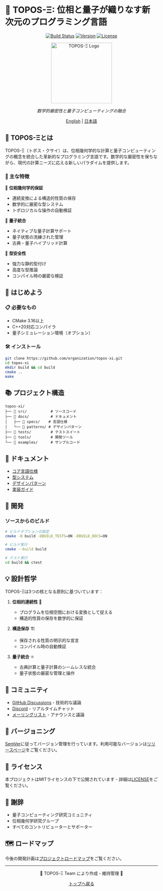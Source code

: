 # 🌟 TOPOS-Ξ: 位相と量子が織りなす新次元のプログラミング言語

<div align="center">

[![Build Status](https://img.shields.io/badge/build-passing-brightgreen)](#)
[![Version](https://img.shields.io/badge/version-3.0.0-blue)](#)
[![License](https://img.shields.io/badge/license-MIT-green)](#)

<img src="docs/assets/topos-xi-logo.png" alt="TOPOS-Ξ Logo" width="200"/>

*数学的厳密性と量子コンピューティングの融合*

[English](README_EN.md) | [日本語](README.md)

</div>

## 🌈 TOPOS-Ξとは

TOPOS-Ξ（トポス・クサイ）は、位相幾何学的な計算と量子コンピューティングの概念を統合した革新的なプログラミング言語です。数学的な厳密性を保ちながら、現代の計算ニーズに応える新しいパラダイムを提供します。

### 💫 主な特徴

🔷 **位相幾何学的保証**
- 連続変換による構造的性質の保存
- 数学的に厳密な型システム
- トポロジカルな操作の自動検証

🔶 **量子統合**
- ネイティブな量子計算サポート
- 量子状態の洗練された管理
- 古典・量子ハイブリッド計算

🔷 **型安全性**
- 強力な静的型付け
- 高度な型推論
- コンパイル時の厳密な検証

## 🚀 はじめよう

### 📋 必要なもの

- CMake 3.16以上
- C++20対応コンパイラ
- 量子シミュレーション環境（オプション）

### 🛠️ インストール

```bash
git clone https://github.com/organization/topos-xi.git
cd topos-xi
mkdir build && cd build
cmake ..
make
```

## 📚 プロジェクト構造

```
topos-xi/
├── 📂 src/           # ソースコード
├── 📂 docs/          # ドキュメント
│   ├── 📂 specs/    # 言語仕様
│   └── 📂 patterns/ # デザインパターン
├── 📂 tests/         # テストスイート
├── 📂 tools/         # 開発ツール
└── 📂 examples/      # サンプルコード
```

## 📖 ドキュメント

- [コア言語仕様](docs/specs/core-spec-v3.md)
- [型システム](docs/specs/type-system-spec.md)
- [デザインパターン](docs/patterns/)
- [実装ガイド](docs/specs/implementation-req.md)

## 🔧 開発

### ソースからのビルド

```bash
# ビルドオプションの設定
cmake -B build -DBUILD_TESTS=ON -DBUILD_DOCS=ON

# ビルド実行
cmake --build build

# テスト実行
cd build && ctest
```

## 💡 設計哲学

TOPOS-Ξは3つの核となる原則に基づいています：

1. **位相的連続性** 📐
   - プログラムを位相空間における変換として捉える
   - 構造的性質の保存を数学的に保証

2. **構造保存** 🏗️
   - 保存される性質の明示的な宣言
   - コンパイル時の自動検証

3. **量子統合** ⚛️
   - 古典計算と量子計算のシームレスな統合
   - 量子状態の厳密な管理と操作

## 🤝 コミュニティ

- [GitHub Discussions](#) - 技術的な議論
- [Discord](#) - リアルタイムチャット
- [メーリングリスト](#) - アナウンスと議論

## 📅 バージョニング

[SemVer](http://semver.org/)に従ってバージョン管理を行っています。利用可能なバージョンは[リリースページ](#)をご覧ください。

## 📄 ライセンス

本プロジェクトはMITライセンスの下で公開されています - 詳細は[LICENSE](LICENSE)をご覧ください。

## 🌟 謝辞

- 量子コンピューティング研究コミュニティ
- 位相幾何学研究グループ
- すべてのコントリビューターとサポーター

## 🗺️ ロードマップ

今後の開発計画は[プロジェクトロードマップ](docs/roadmap.md)をご覧ください。

---
<div align="center">
💫 TOPOS-Ξ Team により作成・維持管理 💫

[トップへ戻る](#-topos-ξ-位相と量子が織りなす新次元のプログラミング言語)
</div>

